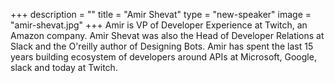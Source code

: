 +++
description = ""
title = "Amir Shevat"
type = "new-speaker"
image = "amir-shevat.jpg"
+++
Amir is VP of Developer Experience at Twitch, an Amazon company.
Amir Shevat was also the Head of Developer Relations at Slack and the O'reilly author of Designing Bots. Amir has spent the last 15 years building ecosystem of developers around APIs at Microsoft, Google, slack and today at Twitch.